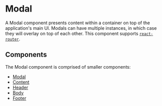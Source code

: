 # Modal

A Modal component presents content within a container on top of the application's main UI. Modals can have multiple instances, in which case they will overlay on top of each other. This component supports [`react-router`](https://github.com/ReactTraining/react-router).


## Components

The Modal component is comprised of smaller components:

* [Modal](./docs/Modal.md)
* [Content](./docs/Content.md)
* [Header](./docs/Header.md)
* [Body](./docs/Body.md)
* [Footer](./docs/Footer.md)
